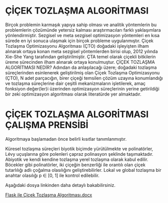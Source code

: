 # ÇİÇEK TOZLAŞMA ALGORİTMASI

Birçok problemin karmaşık yapıya sahip olması ve analitik yöntemlerin bu problemlerin çözümünde yetersiz kalması araştırmacıları farklı yaklaşımlara yönlendirmiştir. Sezgisel ve meta sezgisel optimizasyon yöntemleri en kısa sürede en iyi sonuca ulaşmak için birçok probleme uygulanmıştır. Çiçek Tozlaşma Optimizasyonu Algoritması (ÇTO) doğadaki işleyişten ilham alınarak ortaya konan meta sezgisel yöntemlerden birisi olup, 2012 yılında Xie-She Yang tarafından geliştirilmiştir. ÇTA temel olarak çiçekli bitkilerin üreme sürecinden ilham alınarak ortaya konulmuştur.
ÇİÇEK TOZLAŞMA ALGORİTMASI NEDİR?
Adından da anlaşılacağı üzere; doğadaki tozlaşma süreçlerinden esinlenerek geliştirilmiş olan Çiçek Tozlaşma Optimizasyonu (ÇTO), N adet parçacığın, birer çiçeği temsilen çözüm uzayına konumlandığı ve tozlaşma süreçlerine dair çeşitli mekanizmaların işletilerek, amaç fonksiyon değer(ler)i üzerinden optimizasyon süreçlerinin yerine getirildiği bir zeki optimizasyon algoritması olarak literatürde yer almaktadır.

# ÇİÇEK TOZLAŞMA ALGORİTMASI ÇALIŞMA PRENSİBİ

Algoritmaya başlamadan önce belirli kısıtlar tanımlanmıştır.

Küresel tozlaşma süreçleri biyotik biçimde yürütülmekte ve polinatörler, Lévy uçuşlarına göre polenleri çapraz polinasyon şeklinde taşımaktadır. 
Abiyotik ve kendi kendine tozlaşma yerel tozlaşma olarak kabul edilir. 
Böcekler gibi polinatörler, iki çiçeğin benzerliği ile orantılı olan çiçek tutarlılığı adlı çoğalma olasılığını geliştirebilirler. 
 Lokal ve global tozlaşma bir anahtar olasılığı p ∈ [0, 1] ile kontrol edilebilir.

Aşağıdaki dosya linkinden daha detaylı bakabilirsiniz.

[Flask ile Çiçek Tozlaşma Algoritması.docx](https://github.com/leventkalkavan/flask_sezgisel_optimizasyon/files/7127792/Flask.ile.Cicek.Tozlasma.Algoritmasi.docx)


